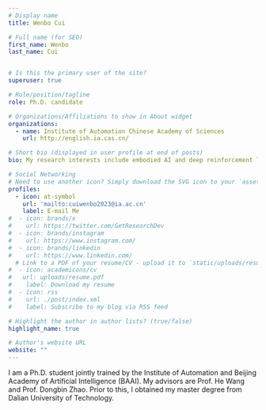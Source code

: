 ```yaml
---
# Display name
title: Wenbo Cui

# Full name (for SEO)
first_name: Wenbo
last_name: Cui


# Is this the primary user of the site?
superuser: true

# Role/position/tagline
role: Ph.D. candidate

# Organizations/Affiliations to show in About widget
organizations:
  - name: Institute of Automation Chinese Academy of Sciences
    url: http://english.ia.cas.cn/

# Short bio (displayed in user profile at end of posts)
bio: My research interests include embodied AI and deep reinforcement learning.

# Social Networking
# Need to use another icon? Simply download the SVG icon to your `assets/media/icons/` folder.
profiles:
  - icon: at-symbol
    url: 'mailto:cuiwenbo2023@ia.ac.cn'
    label: E-mail Me
#  - icon: brands/x
#    url: https://twitter.com/GetResearchDev
#  - icon: brands/instagram
#    url: https://www.instagram.com/
#  - icon: brands/linkedin
#    url: https://www.linkedin.com/
  # Link to a PDF of your resume/CV - upload it to `static/uploads/resume.pdf`
#  - icon: academicons/cv
#   url: uploads/resume.pdf
#    label: Download my resume
#  - icon: rss
#    url: ./post/index.xml
#    label: Subscribe to my blog via RSS feed

# Highlight the author in author lists? (true/false)
highlight_name: true

# Author's website URL
website: ""
---
```


I am a Ph.D. student jointly trained by the Institute of Automation and Beijing Academy of Artificial Intelligence (BAAI). My advisors are Prof. He Wang and Prof. Dongbin Zhao. Prior to this, I obtained my master degree from Dalian University of Technology.
